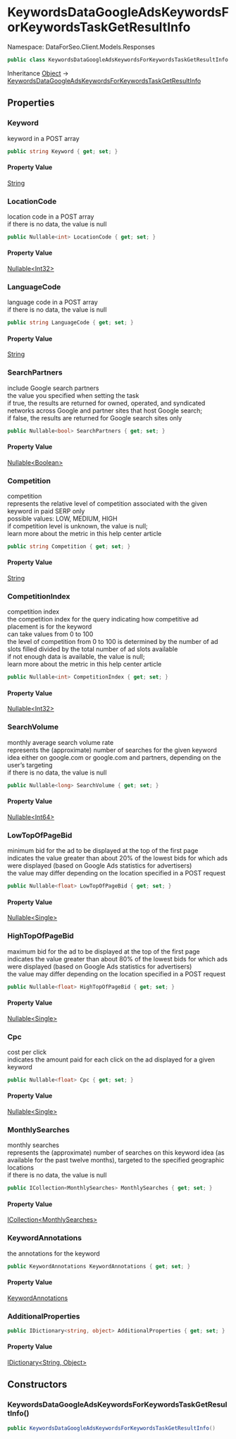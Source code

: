 # KeywordsDataGoogleAdsKeywordsForKeywordsTaskGetResultInfo

Namespace: DataForSeo.Client.Models.Responses

```csharp
public class KeywordsDataGoogleAdsKeywordsForKeywordsTaskGetResultInfo
```

Inheritance [Object](https://docs.microsoft.com/en-us/dotnet/api/system.object) → [KeywordsDataGoogleAdsKeywordsForKeywordsTaskGetResultInfo](./dataforseo.client.models.responses.keywordsdatagoogleadskeywordsforkeywordstaskgetresultinfo.md)

## Properties

### **Keyword**

keyword in a POST array

```csharp
public string Keyword { get; set; }
```

#### Property Value

[String](https://docs.microsoft.com/en-us/dotnet/api/system.string)<br>

### **LocationCode**

location code in a POST array
 <br>if there is no data, the value is null

```csharp
public Nullable<int> LocationCode { get; set; }
```

#### Property Value

[Nullable&lt;Int32&gt;](https://docs.microsoft.com/en-us/dotnet/api/system.nullable-1)<br>

### **LanguageCode**

language code in a POST array
 <br>if there is no data, the value is null

```csharp
public string LanguageCode { get; set; }
```

#### Property Value

[String](https://docs.microsoft.com/en-us/dotnet/api/system.string)<br>

### **SearchPartners**

include Google search partners
 <br>the value you specified when setting the task
 <br>if true, the results are returned for owned, operated, and syndicated networks across Google and partner sites that host Google search;
 <br>if false, the results are returned for Google search sites only

```csharp
public Nullable<bool> SearchPartners { get; set; }
```

#### Property Value

[Nullable&lt;Boolean&gt;](https://docs.microsoft.com/en-us/dotnet/api/system.nullable-1)<br>

### **Competition**

competition
 <br>represents the relative level of competition associated with the given keyword in paid SERP only
 <br>possible values: LOW, MEDIUM, HIGH
 <br>if competition level is unknown, the value is null;
 <br>learn more about the metric in this help center article

```csharp
public string Competition { get; set; }
```

#### Property Value

[String](https://docs.microsoft.com/en-us/dotnet/api/system.string)<br>

### **CompetitionIndex**

competition index
 <br>the competition index for the query indicating how competitive ad placement is for the keyword
 <br>can take values from 0 to 100
 <br>the level of competition from 0 to 100 is determined by the number of ad slots filled divided by the total number of ad slots available
 <br>if not enough data is available, the value is null;
 <br>learn more about the metric in this help center article

```csharp
public Nullable<int> CompetitionIndex { get; set; }
```

#### Property Value

[Nullable&lt;Int32&gt;](https://docs.microsoft.com/en-us/dotnet/api/system.nullable-1)<br>

### **SearchVolume**

monthly average search volume rate
 <br>represents the (approximate) number of searches for the given keyword idea either on google.com or google.com and partners, depending on the user’s targeting
 <br>if there is no data, the value is null

```csharp
public Nullable<long> SearchVolume { get; set; }
```

#### Property Value

[Nullable&lt;Int64&gt;](https://docs.microsoft.com/en-us/dotnet/api/system.nullable-1)<br>

### **LowTopOfPageBid**

minimum bid for the ad to be displayed at the top of the first page
 <br>indicates the value greater than about 20% of the lowest bids for which ads were displayed (based on Google Ads statistics for advertisers)
 <br>the value may differ depending on the location specified in a POST request

```csharp
public Nullable<float> LowTopOfPageBid { get; set; }
```

#### Property Value

[Nullable&lt;Single&gt;](https://docs.microsoft.com/en-us/dotnet/api/system.nullable-1)<br>

### **HighTopOfPageBid**

maximum bid for the ad to be displayed at the top of the first page
 <br>indicates the value greater than about 80% of the lowest bids for which ads were displayed (based on Google Ads statistics for advertisers)
 <br>the value may differ depending on the location specified in a POST request

```csharp
public Nullable<float> HighTopOfPageBid { get; set; }
```

#### Property Value

[Nullable&lt;Single&gt;](https://docs.microsoft.com/en-us/dotnet/api/system.nullable-1)<br>

### **Cpc**

cost per click
 <br>indicates the amount paid for each click on the ad displayed for a given keyword

```csharp
public Nullable<float> Cpc { get; set; }
```

#### Property Value

[Nullable&lt;Single&gt;](https://docs.microsoft.com/en-us/dotnet/api/system.nullable-1)<br>

### **MonthlySearches**

monthly searches
 <br>represents the (approximate) number of searches on this keyword idea (as available for the past twelve months), targeted to the specified geographic locations
 <br>if there is no data, the value is null

```csharp
public ICollection<MonthlySearches> MonthlySearches { get; set; }
```

#### Property Value

[ICollection&lt;MonthlySearches&gt;](./dataforseo.client.models.monthlysearches.md)<br>

### **KeywordAnnotations**

the annotations for the keyword

```csharp
public KeywordAnnotations KeywordAnnotations { get; set; }
```

#### Property Value

[KeywordAnnotations](./dataforseo.client.models.keywordannotations.md)<br>

### **AdditionalProperties**

```csharp
public IDictionary<string, object> AdditionalProperties { get; set; }
```

#### Property Value

[IDictionary&lt;String, Object&gt;](https://docs.microsoft.com/en-us/dotnet/api/system.collections.generic.idictionary-2)<br>

## Constructors

### **KeywordsDataGoogleAdsKeywordsForKeywordsTaskGetResultInfo()**

```csharp
public KeywordsDataGoogleAdsKeywordsForKeywordsTaskGetResultInfo()
```
